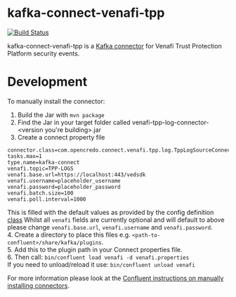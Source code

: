 # kafka-connect-venafi-tpp
[![Build Status](https://travis-ci.com/opencredo/kafka-connect-venafi-tpp.svg?token=9Xb3AhGzVsnLVT8gQNzo&branch=master)](https://travis-ci.com/opencredo/kafka-connect-venafi-tpp)

kafka-connect-venafi-tpp is a [Kafka connector](http://kafka.apache.org/documentation.html#connect) for Venafi Trust Protection Platform security events.

# Development
To manually install the connector:
1. Build the Jar with `mvn package`
2. Find the Jar in your target folder called venafi-tpp-log-connector-<version you're building>.jar
3. Create a connect property file 
```name=venafi
connector.class=com.opencredo.connect.venafi.tpp.log.TppLogSourceConnector
tasks.max=1
type.name=kafka-connect
venafi.topic=TPP-LOGS
venafi.base.url=https://localhost:443/vedsdk
venafi.username=placeholder_username
venafi.password=placeholder_password
venafi.batch.size=100 
venafi.poll.interval=1000
```
This is filled with the default values as provided by the config definition [class](???)
Whilst all `venafi` fields are currently optional and will default to above please change `venafi.base.url`, `venafi.username` and `venafi.password`.   
4. Create a directory to place this files e.g. `<path-to-confluent>/share/kafka/plugins`.  
5. Add this to the plugin path in your Connect properties file.   
6. Then call: `bin/confluent load venafi -d venafi.properties`  
If you need to unload/reload it use: `bin/confluent unload venafi`  

For more information please look at the [Confluent instructions on manually installing connectors](https://docs.confluent.io/current/connect/managing/install.html#connect-install-connectors).
